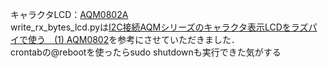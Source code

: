 キャラクタLCD：[AQM0802A](http://akizukidenshi.com/catalog/g/gM-11753/)  
write_rx_bytes_lcd.pyは[I2C接続AQMシリーズのキャラクタ表示LCDをラズパイで使う　(1) AQM0802](https://www.denshi.club/pc/raspi/i2caqmlcdarduinode1-aqm0802.html)を参考にさせていただきました．  
crontabの@rebootを使ったらsudo shutdownも実行できた気がする
